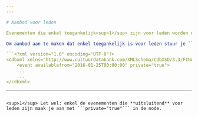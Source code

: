 ```yaml
---
---

# Aanbod voor leden

Evenementen die enkel toegankelijk<sup>1</sup> zijn voor leden worden niet getoond op UiTinVlaanderen en UiTmetVlieg.  Evenmin worden deze evenementen getoond op de andere outputkanalen van UiT, tenzij hierop specifiek gefilterd wordt in Search API. 

Om aanbod aan te maken dat enkel toegankelijk is voor leden stuur je ```private="true"``` mee in de event-node, zoals in onderstaand voorbeeld: 

```<?xml version="1.0" encoding="UTF-8"?>
<cdbxml xmlns="http://www.cultuurdatabank.com/XMLSchema/CdbXSD/3.3/FINAL" xmlns:xsi="http://www.w3.org/2001/XMLSchema-instance" xsi:schemaLocation="http://www.cultuurdatabank.com/XMLSchema/CdbXSD/3.3/FINAL http://www.cultuurdatabank.com/XMLSchema/CdbXSD/3.3/FINAL/CdbXSD.xsd">
    <event availablefrom="2016-01-25T00:00:00" private="true">
    ...
    ...
</cdbxml>
```

---
```

<sup>1</sup> Let wel: enkel de evenementen die **uitsluitend** voor leden zijn maak je aan met ```private="true"``` in de node. 

